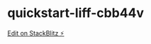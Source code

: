 # quickstart-liff-cbb44v

[Edit on StackBlitz ⚡️](https://stackblitz.com/edit/quickstart-liff-cbb44v)